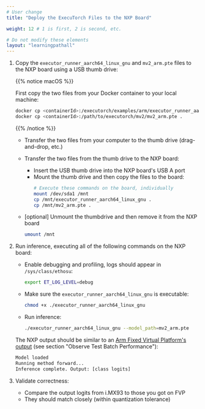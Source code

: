 ```yaml
---
# User change
title: "Deploy the ExecuTorch Files to the NXP Board"

weight: 12 # 1 is first, 2 is second, etc.

# Do not modify these elements
layout: "learningpathall"
---
```


1. Copy the `executor_runner_aarch64_linux_gnu` and `mv2_arm.pte` files to the NXP board using a USB thumb drive:

   {{% notice macOS %}}

   First copy the two files from your Docker container to your local machine:
   ```bash
   docker cp <containerId>:/executorch/examples/arm/executor_runner_aarch64_linux_gnu/cmake-out/executor_runner_aarch64_linux_gnu .
   docker cp <containerId>:/path/to/executorch/mv2/mv2_arm.pte .
   ```

   {{% /notice %}}

   - Transfer the two files from your computer to the thumb drive (drag-and-drop, etc.)
   - Transfer the two files from the thumb drive to the NXP board:
     - Insert the USB thumb drive into the NXP board's USB A port
     - Mount the thumb drive and then copy the files to the board:
       ```bash { output_lines = "1" }
       # Execute these commands on the board, individually
       mount /dev/sda1 /mnt
       cp /mnt/executor_runner_aarch64_linux_gnu .
       cp /mnt/mv2_arm.pte .
       ```

   - [optional] Unmount the thumbdrive and then remove it from the NXP board
     ```bash
     umount /mnt
     ```

2. Run inference, executing all of the following commands on the NXP board:
   - Enable debugging and profiling, logs should appear in `/sys/class/ethosu`:
     ```bash
     export ET_LOG_LEVEL=debug
     ```

   - Make sure the `executor_runner_aarch64_linux_gnu` is executable:
     ```bash
     chmod +x ./executor_runner_aarch64_linux_gnu
     ```

   - Run inference:
     ```bash
     ./executor_runner_aarch64_linux_gnu --model_path=mv2_arm.pte
     ```

   The NXP output should be similar to an [Arm Fixed Virtual Platform's output](http://localhost:1313/learning-paths/embedded-and-microcontrollers/visualizing-ethos-u-performance/6-evaluate-output/) (see section "Observe Test Batch Performance"):

   ```bash { output_lines = "1-3" }
   Model loaded
   Running method forward...
   Inference complete. Output: [class logits]
   ```

3. Validate correctness:
   - Compare the output logits from i.MX93 to those you got on FVP
   - They should match closely (within quantization tolerance)